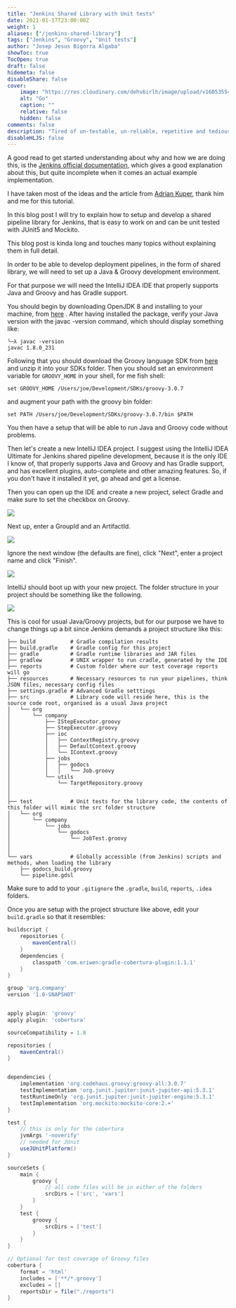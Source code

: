```yaml
---
title: "Jenkins Shared Library with Unit tests"
date: 2021-01-17T23:00:00Z
weight: 1
aliases: ["/jenkins-shared-library"]
tags: ["Jenkins", "Groovy", "Unit tests"]
author: "Josep Jesus Bigorra Algaba"
showToc: true
TocOpen: true
draft: false
hidemeta: false
disableShare: false
cover:
    image: "https://res.cloudinary.com/dehs6irlh/image/upload/v1605355422/jjba-site/blog/go-file-descriptors/file-descriptor_azndem.jpg"
    alt: "Go"
    caption: ""
    relative: false
    hidden: false
comments: false
description: "Tired of un-testable, un-reliable, repetitive and tedious scripts to deploy your applications with Jenkins? Look no further, here is your solution."
disableHLJS: false
---
```



A good read to get started understanding about why and how we are doing this, is the [Jenkins official documentation](https://www.jenkins.io/doc/book/pipeline/shared-libraries/), which gives a good explanation about this, but quite incomplete when it comes an actual example implementation.

I have taken most of the ideas and the article from [Adrian Kuper](https://dev.to/kuperadrian), thank him and me for this tutorial.

In this blog post I will try to explain how to setup and develop a shared pipeline library for Jenkins, that is easy to work on and can be unit tested with JUnit5 and Mockito.

This blog post is kinda long and touches many topics without explaining them in full detail.

In order to be able to develop deployment pipelines, in the form of shared library, we will need to set up a Java & Groovy development environment.

For that purpose we will need the IntelliJ IDEA IDE that properly supports Java and Groovy and has Gradle support.

You should begin by downloading OpenJDK 8 and installing to your machine, from [here](https://www.oracle.com/java/technologies/javase/javase-jdk8-downloads.html) . After having installed the package, verify your Java version with the javac -version command, which should display something like:

```
╰─λ javac -version
javac 1.8.0_231
```

Following that you should download the Groovy language SDK from [here](https://groovy.apache.org/download.html) and unzip it into your SDKs folder. Then you should set an environment variable for `GROOVY_HOME` in your shell, for me fish shell:

```
set GROOVY_HOME /Users/joe/Development/SDKs/groovy-3.0.7
```

and augment your path with the groovy bin folder:

```
set PATH /Users/joe/Development/SDKs/groovy-3.0.7/bin $PATH
```

You then have a setup that will be able to run Java and Groovy code without problems.

Then let's create a new IntelliJ IDEA project. I suggest using the IntelliJ IDEA Ultimate for Jenkins shared pipeline development, because it is the only IDE I know of, that properly supports Java and Groovy and has Gradle support, and has excellent plugins, auto-complete and other amazing features. So, if you don't have it installed it yet, go ahead and get a license.

Then you can open up the IDE and create a new project, select Gradle and make sure to set the checkbox on Groovy.

![](/v1610803588/jjba-site/blog/shared-library-jenkins/mvf2arsz0dmpi721uc6l_xdxosk.png)

Next up, enter a GroupId and an ArtifactId.

![](/v1610803587/jjba-site/blog/shared-library-jenkins/6jgw5g2khn8nt9rrc0tp_az9ijw.png)

Ignore the next window (the defaults are fine), click "Next", enter a project name and click "Finish".

![](/v1610803664/jjba-site/blog/shared-library-jenkins/Screenshot-2019-01-04-at-12.14.52_aevfeu.png)

IntelliJ should boot up with your new project. The folder structure in your project should be something like the following.

![](/v1610803663/jjba-site/blog/shared-library-jenkins/Screenshot-2019-01-04-at-12.24.01_qak7rp.png)

This is cool for usual Java/Groovy projects, but for our purpose we have to change things up a bit since Jenkins demands a project structure like this:

```
├── build			# Gradle compilation results
├── build.gradle 	# Gradle config for this project
├── gradle			# Gradle runtime libraries and JAR files
├── gradlew 		# UNIX wrapper to run cradle, generated by the IDE
├── reports 		# Custom folder where our test coverage reports will go
├── resources		# Necessary resources to run your pipelines, think JSON files, necessary config files
├── settings.gradle # Advanced Gradle setttings
├── src				# Library code will reside here, this is the source code root, organised as a usual Java project
│   └── org
│       └── company
│           ├── IStepExecutor.groovy
│           ├── StepExecutor.groovy
│           ├── ioc
│           │   ├── ContextRegistry.groovy
│           │   ├── DefaultContext.groovy
│           │   └── IContext.groovy
│           ├── jobs
│           │   ├── godocs
│           │   │   └── Job.groovy
│           └── utils
│               └── TargetRepository.groovy
│
│
├── test			# Unit tests for the library code, the contents of this folder will mimic the src folder structure
│   └── org
│       └── company
│           └── jobs
│               └── godocs
│                   └── JobTest.groovy
│
│
└── vars			# Globally accessible (from Jenkins) scripts and methods, when loading the library
    ├── godocs_build.groovy
    └── pipeline.gdsl
```

Make sure to add to your `.gitignore` the `.gradle`, `build`, `reports`, `.idea` folders.

Once you are setup with the project structure like above, edit your `build.gradle` so that it resembles:

```gradle
buildscript {
    repositories {
        mavenCentral()
    }
    dependencies {
        classpath 'com.eriwen:gradle-cobertura-plugin:1.1.1'
    }
}

group 'org.company'
version '1.0-SNAPSHOT'


apply plugin: 'groovy'
apply plugin: 'cobertura'

sourceCompatibility = 1.8

repositories {
    mavenCentral()
}


dependencies {
    implementation 'org.codehaus.groovy:groovy-all:3.0.7'
    testImplementation 'org.junit.jupiter:junit-jupiter-api:5.3.1'
    testRuntimeOnly 'org.junit.jupiter:junit-jupiter-engine:5.3.1'
    testImplementation 'org.mockito:mockito-core:2.+'
}

test {
    // this is only for the cobertura
    jvmArgs '-noverify'
    // needed for JUnit
    useJUnitPlatform()
}

sourceSets {
    main {
        groovy {
            // all code files will be in either of the folders
            srcDirs = ['src', 'vars']
        }
    }
    test {
        groovy {
            srcDirs = ['test']
        }
    }
}

// Optional for test coverage of Groovy files
cobertura {
    format = 'html'
    includes = ['**/*.groovy']
    excludes = []
    reportsDir = file("./reports")
}
```
